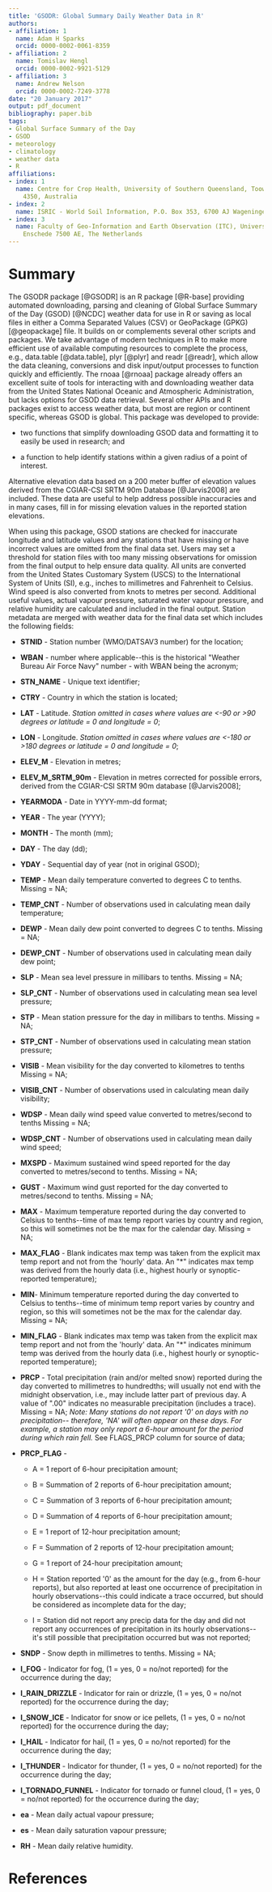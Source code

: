 ```yaml
---
title: 'GSODR: Global Summary Daily Weather Data in R'
authors:
- affiliation: 1
  name: Adam H Sparks
  orcid: 0000-0002-0061-8359
- affiliation: 2
  name: Tomislav Hengl
  orcid: 0000-0002-9921-5129
- affiliation: 3
  name: Andrew Nelson
  orcid: 0000-0002-7249-3778
date: "20 January 2017"
output: pdf_document
bibliography: paper.bib
tags:
- Global Surface Summary of the Day
- GSOD
- meteorology
- climatology
- weather data
- R
affiliations:
- index: 1
  name: Centre for Crop Health, University of Southern Queensland, Toowoomba Queensland
    4350, Australia
- index: 2
  name: ISRIC - World Soil Information, P.O. Box 353, 6700 AJ Wageningen, The Netherlands
- index: 3
  name: Faculty of Geo-Information and Earth Observation (ITC), University of Twente,
    Enschede 7500 AE, The Netherlands
---
```


# Summary

The GSODR package [@GSODR] is an R package [@R-base] providing automated
downloading, parsing and cleaning of Global Surface Summary of the
Day (GSOD) [@NCDC] weather data for use in R or saving as local files in either
a Comma Separated Values (CSV) or GeoPackage (GPKG) [@geopackage] file. It
builds on or complements several other scripts and packages. We take advantage
of modern techniques in R to make more efficient use of available computing
resources to complete the process, e.g., data.table [@data.table], plyr [@plyr]
and readr [@readr], which allow the data cleaning, conversions and disk 
input/output processes to function quickly and efficiently. The rnoaa [@rnoaa]
package already offers an excellent suite of tools for interacting with and
downloading weather data from the United States National Oceanic and 
Atmospheric Administration, but lacks options for GSOD data retrieval. Several
other APIs and R packages exist to access weather data, but most are region or
continent specific, whereas GSOD is global. This package was developed to
provide:

  * two functions that simplify downloading GSOD data and formatting it to
  easily be used in research; and

  * a function to help identify stations within a given radius of a point of
interest.

Alternative elevation data based on a 200 meter buffer of 
elevation values derived from the CGIAR-CSI SRTM 90m Database [@Jarvis2008]
are included. These data are useful to help address possible inaccuracies and
in many cases, fill in for missing elevation values in the reported station
elevations.

When using this package, GSOD stations are checked for inaccurate longitude and
latitude values and any stations that have missing or have incorrect values are
omitted from the final data set. Users may set a threshold for station files
with too many missing observations for omission from the final output to help
ensure data quality. All units are converted from the United States Customary
System (USCS) to the International System of Units (SI), e.g., inches to
millimetres and Fahrenheit to Celsius. Wind speed is also converted from knots
to metres per second. Additional useful values, actual vapour pressure,
saturated water vapour pressure, and relative humidity are calculated and
included in the final output. Station metadata are merged with weather data for
the final data set which includes the following fields:

* **STNID** - Station number (WMO/DATSAV3 number) for the location;  

* **WBAN** - number where applicable--this is the historical "Weather
Bureau Air Force Navy" number - with WBAN being the acronym;  

* **STN_NAME** - Unique text identifier;  

* **CTRY** - Country in which the station is located;  

* **LAT** - Latitude. *Station omitted in cases where values are <-90
or >90 degrees or latitude = 0 and longitude = 0*;  

* **LON** - Longitude. *Station omitted in cases where values are <-180
or >180 degrees or latitude = 0 and longitude = 0*;  

* **ELEV_M** - Elevation in metres;  

* **ELEV_M_SRTM_90m** - Elevation in metres corrected for possible errors,
derived from the CGIAR-CSI SRTM 90m database [@Jarvis2008];

* **YEARMODA** - Date in YYYY-mm-dd format;  

* **YEAR** - The year (YYYY);  

* **MONTH** - The month (mm);  

* **DAY** - The day (dd);  

* **YDAY** - Sequential day of year (not in original GSOD);  

* **TEMP** - Mean daily temperature converted to degrees C to tenths.
Missing = NA;  

* **TEMP_CNT** - Number of observations used in calculating mean daily
temperature;  

* **DEWP** - Mean daily dew point converted to degrees C to tenths. Missing
= NA;  

* **DEWP_CNT** - Number of observations used in calculating mean daily dew
point;  

* **SLP** - Mean sea level pressure in millibars to tenths. Missing =
NA;  

* **SLP_CNT** - Number of observations used in calculating mean sea level
pressure;  

* **STP** - Mean station pressure for the day in millibars to tenths.
Missing = NA;  

* **STP_CNT** - Number of observations used in calculating mean station
pressure;  

* **VISIB** - Mean visibility for the day converted to kilometres to
tenths Missing = NA;  

* **VISIB_CNT** - Number of observations used in calculating mean daily
visibility;  

* **WDSP** - Mean daily wind speed value converted to metres/second to
tenths Missing = NA;  

* **WDSP_CNT** - Number of observations used in calculating mean daily
wind speed;  

* **MXSPD** - Maximum sustained wind speed reported for the day converted
to metres/second to tenths. Missing = NA;  

* **GUST** - Maximum wind gust reported for the day converted to
metres/second to tenths. Missing = NA;  

* **MAX** - Maximum temperature reported during the day converted to
Celsius to tenths--time of max temp report varies by country and region,
so this will sometimes not be the max for the calendar day. Missing =
NA;  

* **MAX_FLAG** - Blank indicates max temp was taken from the explicit max
temp report and not from the 'hourly' data. An "\*" indicates max temp was
derived from the hourly data (i.e., highest hourly or synoptic-reported
temperature);  

* **MIN**- Minimum temperature reported during the day converted to
Celsius to tenths--time of minimum temp report varies by country and region,
so this will sometimes not be the max for the calendar day. Missing =
NA;  

* **MIN_FLAG** - Blank indicates max temp was taken from the explicit max
temp report and not from the 'hourly' data. An "\*" indicates minimum temp was
derived from the hourly data (i.e., highest hourly or synoptic-reported
temperature);  

* **PRCP** - Total precipitation (rain and/or melted snow) reported during
the day converted to millimetres to hundredths; will usually not end
with the midnight observation, i.e., may include latter part of previous
day. A value of ".00" indicates no measurable precipitation (includes a trace).
Missing = NA; *Note: Many stations do not report '0' on days with no
precipitation-- therefore, 'NA' will often appear on these days. For
example, a station may only report a 6-hour amount for the period during
which rain fell.* See FLAGS_PRCP column for source of data;  

* **PRCP_FLAG** -  

    * A = 1 report of 6-hour precipitation amount;  

    * B = Summation of 2 reports of 6-hour precipitation amount;  

    * C = Summation of 3 reports of 6-hour precipitation amount;  

    * D = Summation of 4 reports of 6-hour precipitation amount;  

    * E = 1 report of 12-hour precipitation amount;  

    * F = Summation of 2 reports of 12-hour precipitation amount;  

    * G = 1 report of 24-hour precipitation amount;  

    * H = Station reported '0' as the amount for the day (e.g., from 6-hour
reports), but also reported at least one occurrence of precipitation in
hourly observations--this could indicate a trace occurred, but should be
considered as incomplete data for the day;  

    * I = Station did not report any precip data for the day and did not
report any occurrences of precipitation in its hourly observations--it's
still possible that precipitation occurred but was not reported;  

* **SNDP** - Snow depth in millimetres to tenths. Missing = NA;  

* **I_FOG** - Indicator for fog, (1 = yes, 0 = no/not reported) for the
occurrence during the day;  

* **I_RAIN_DRIZZLE** - Indicator for rain or drizzle, (1 = yes, 0 = no/not
reported) for the occurrence during the day;  

* **I_SNOW_ICE** - Indicator for snow or ice pellets, (1 = yes, 0 = no/not
reported) for the occurrence during the day;  

* **I_HAIL** - Indicator for hail, (1 = yes, 0 = no/not reported) for the
occurrence during the day;  

* **I_THUNDER** - Indicator for thunder, (1 = yes, 0 = no/not reported)
for the occurrence during the day;  

* **I_TORNADO_FUNNEL** - Indicator for tornado or funnel cloud, (1 = yes, 0 =
no/not reported) for the occurrence during the day;  

* **ea** - Mean daily actual vapour pressure;  

* **es** - Mean daily saturation vapour pressure;  

* **RH** - Mean daily relative humidity.

# References
